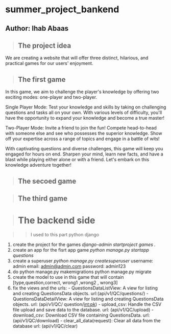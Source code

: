 # summer_project_bankend
## Author: Ihab Abaas

> ## The project idea
We are creating a website that will offer three distinct, hilarious, and practical games for our users' enjoyment.

> ## The first game
In this game, we aim to challenge the player's knowledge by offering two exciting modes: one-player and two-player.

Single Player Mode:
 Test your knowledge and skills by taking on challenging questions and tasks all on your own. With various levels of difficulty, you'll have the opportunity to expand your knowledge and become a true master!

Two-Player Mode:
 Invite a friend to join the fun! Compete head-to-head with someone else and see who possesses the superior knowledge. Show off your expertise across a range of topics and engage in a battle of wits!

With captivating questions and diverse challenges, this game will keep you engaged for hours on end. Sharpen your mind, learn new facts, and have a blast while playing either alone or with a friend. Let's embark on this knowledge adventure together! 


> ## The secoed game

> ## The third game


> # The backend side

>> I used to this part python django
1. create the project for the games
       *django-admin startproject games .*
2. create an app for the fisrt app game
       *python manage.py startapp questions*
3. create a superuser
       *python manage.py createsuperuser*
       username: admin
       email: admin@admin.com
       password: admin123
4. do python manage.py makemigrations
          python manage.py migrate
5. create the model to use in this game that will contain [type,question,correct, wrong1 ,wrong2 , wrong3]
6. fix the views and the urls:
         - QuestionsDataListView: A view for listing and creating QuestionsData objects.
         url:(api/v1/QC/questions/)
         - QuestionsDataDetailView: A view for listing and creating QuestionsData objects.
         url: (api/v1/QC/ question/<int:pk>)
         - upload_csv: Handle the CSV file upload and save data to the database.
         url: (api/v1/QC/upload)
         - download_csv: Download CSV file containing QuestionsData.
         url:(api/v1/QC/download)
         - clear_all_data(request): Clear all data from the database
         url: (api/v1/QC/clear)